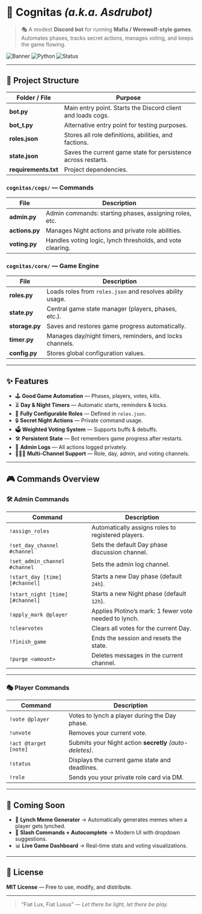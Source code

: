 # 🧠 **Cognitas** *(a.k.a. Asdrubot)*  

> 🎭 A modest **Discord bot** for running **Mafia / Werewolf-style games**.  
> Automates phases, tracks secret actions, manages voting, and keeps the game flowing.

![Banner](https://img.shields.io/badge/Discord-Mafia%20Bot-7289DA?style=for-the-badge&logo=discord&logoColor=white)
![Python](https://img.shields.io/badge/Python-3.10+-3776AB?style=for-the-badge&logo=python&logoColor=white)
![Status](https://img.shields.io/badge/Status-Active-brightgreen?style=for-the-badge)

---

## 📂 **Project Structure**

| Folder / File | Purpose |
|--------------|---------|
| **bot.py** | Main entry point. Starts the Discord client and loads cogs. |
| **bot_t.py** | Alternative entry point for testing purposes. |
| **roles.json** | Stores all role definitions, abilities, and factions. |
| **state.json** | Saves the current game state for persistence across restarts. |
| **requirements.txt** | Project dependencies. |

### `cognitas/cogs/` — **Commands**
| File | Description |
|------|------------|
| **admin.py** | Admin commands: starting phases, assigning roles, etc. |
| **actions.py** | Manages Night actions and private role abilities. |
| **voting.py** | Handles voting logic, lynch thresholds, and vote clearing. |

### `cognitas/core/` — **Game Engine**
| File | Description |
|------|------------|
| **roles.py** | Loads roles from `roles.json` and resolves ability usage. |
| **state.py** | Central game state manager (players, phases, etc.). |
| **storage.py** | Saves and restores game progress automatically. |
| **timer.py** | Manages day/night timers, reminders, and locks channels. |
| **config.py** | Stores global configuration values. |

---

## ✨ **Features**

- 🕹️ **Good Game Automation** — Phases, players, votes, kills.
- ⏳ **Day & Night Timers** — Automatic starts, reminders & locks.
- 🧩 **Fully Configurable Roles** — Defined in `roles.json`.
- 🔒 **Secret Night Actions** — Private command usage.
- 🗳️ **Weighted Voting System** — Supports buffs & debuffs.
- 🛠️ **Persistent State** — Bot remembers game progress after restarts.
- 📢 **Admin Logs** — All actions logged privately.
- 🧑‍🤝‍🧑 **Multi-Channel Support** — Role, day, admin, and voting channels.

---

## 🎮 **Commands Overview**

### 🛠️ **Admin Commands**
| Command | Description |
|--------|------------|
| `!assign_roles` | Automatically assigns roles to registered players. |
| `!set_day_channel #channel` | Sets the default Day phase discussion channel. |
| `!set_admin_channel #channel` | Sets the admin log channel. |
| `!start_day [time] [#channel]` | Starts a new Day phase (default `24h`). |
| `!start_night [time] [#channel]` | Starts a new Night phase (default `12h`). |
| `!apply_mark @player` | Applies Plotino’s mark: 1 fewer vote needed to lynch. |
| `!clearvotes` | Clears all votes for the current Day. |
| `!finish_game` | Ends the session and resets the state. |
| `!purge <amount>` | Deletes messages in the current channel. |

---

### 🎭 **Player Commands**
| Command | Description |
|---------|------------|
| `!vote @player` | Votes to lynch a player during the Day phase. |
| `!unvote` | Removes your current vote. |
| `!act @target [note]` | Submits your Night action **secretly** *(auto-deletes)*. |
| `!status` | Displays the current game state and deadlines. |
| `!role` | Sends you your private role card via DM. |

---

## 🚧 **Coming Soon**
- 🎨 **Lynch Meme Generator** → Automatically generates memes when a player gets lynched.  
- 🔮 **Slash Commands + Autocomplete** → Modern UI with dropdown suggestions.  
- 📊 **Live Game Dashboard** → Real-time stats and voting visualizations.

---

## 📜 **License**
**MIT License** — Free to use, modify, and distribute.

---

> “Fiat Lux, Fiat Lusus” — *Let there be light, let there be play.*